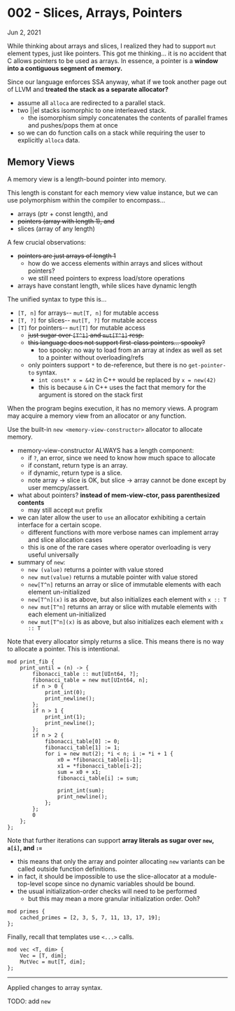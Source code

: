 # 002 - Slices, Arrays, Pointers

Jun 2, 2021

While thinking about arrays and slices, I realized they had to support `mut` element types, just like pointers.
This got me thinking... it is no accident that C allows pointers to be used as arrays.
In essence, a pointer is a **window into a contiguous segment of memory.**

Since our language enforces SSA anyway, what if we took another page out of LLVM and 
**treated the stack as a separate allocator?**
- assume all `alloca` are redirected to a parallel stack.
- two ||el stacks isomorphic to one interleaved stack.
    - the isomorphism simply concatenates the contents of parallel frames and pushes/pops them at once
- so we can do function calls on a stack while requiring the user to explicitly `alloca` data.

## Memory Views

A memory view is a length-bound pointer into memory.

This length is constant for each memory view value instance, but we can use polymorphism within the compiler to
encompass...
- arrays (ptr + const length), and
- ~~pointers (array with length 1), and~~ 
- slices (array of any length)

A few crucial observations:
- ~~pointers are just arrays of length 1~~
  - how do we access elements within arrays and slices without pointers?
  - we still need pointers to express load/store operations 
- arrays have constant length, while slices have dynamic length


The unified syntax to type this is...
- `[T, n]` for arrays-- `mut[T, n]` for mutable access
- `[T, ?]` for slices-- `mut[T, ?]` for mutable access
- `[T]` for pointers-- `mut[T]` for mutable access
    - ~~just sugar over `[T^1]` and `mut[T^1]` resp.~~
    - ~~this language does not support first-class pointers... spooky?~~
        - too spooky: no way to load from an array at index as well as set to a pointer without overloading/refs
    - only pointers support `*` to de-reference, but there is no `get-pointer-to` syntax.
        - `int const* x = &42` in C++ would be replaced by `x = new(42)`
        - this is because `&` in C++ uses the fact that memory for the argument is stored on the stack first

When the program begins execution, it has no memory views.
A program may acquire a memory view from an allocator or any function.

Use the built-in `new <memory-view-constructor>` allocator to allocate memory.
- memory-view-constructor ALWAYS has a length component:
    - if `?`, an error, since we need to know how much space to allocate
    - if constant, return type is an array.
    - if dynamic, return type is a slice.
    - note array -> slice is OK, but slice -> array cannot be done except by user memcpy/assert.
- what about pointers? **instead of mem-view-ctor, pass parenthesized contents** 
    - may still accept `mut` prefix
- we can later allow the user to `use` an allocator exhibiting a certain interface for a certain scope.
    - different functions with more verbose names can implement array and slice allocation cases
    - this is one of the rare cases where operator overloading is very useful universally
- summary of `new`:
    - `new (value)` returns a pointer with value stored
    - `new mut(value)` returns a mutable pointer with value stored
    - `new[T^n]` returns an array or slice of immutable elements with each element un-initialized
    - `new[T^n](x)` is as above, but also initializes each element with `x :: T`
    - `new mut[T^n]` returns an array or slice with mutable elements with each element un-initialized
    - `new mut[T^n](x)` is as above, but also initializes each element with `x :: T`

Note that every allocator simply returns a slice. This means there is no way to allocate a pointer.
This is intentional.

```
mod print_fib {
    print_until = (n) -> {
        fibonacci_table :: mut[UInt64, ?];
        fibonacci_table = new mut[UInt64, n];
        if n > 0 {
            print_int(0);
            print_newline();
        };
        if n > 1 {
            print_int(1);
            print_newline();
        };
        if n > 2 {
            fibonacci_table[0] := 0;
            fibonacci_table[1] := 1;
            for i = new mut(2); *i < n; i := *i + 1 {
                x0 = *fibonacci_table[i-1];
                x1 = *fibonacci_table[i-2];
                sum = x0 + x1;
                fibonacci_table[i] := sum;
                
                print_int(sum);
                print_newline();
            };
        };
        0
    };
};
```

Note that further iterations can support **array literals as sugar over `new`, `a[i]`, and `:=`**
- this means that only the array and pointer allocating `new` variants can be called outside function definitions.
- in fact, it should be impossible to use the slice-allocator at a module-top-level scope since no dynamic variables 
  should be bound.
- the usual initialization-order checks will need to be performed
    - but this may mean a more granular initialization order. Ooh?

```
mod primes {
    cached_primes = [2, 3, 5, 7, 11, 13, 17, 19];
};
```

Finally, recall that templates use `<...>` calls.

```
mod vec <T, dim> {
    Vec = [T, dim];
    MutVec = mut[T, dim]; 
}; 
```

---

Applied changes to array syntax.

TODO: add `new`